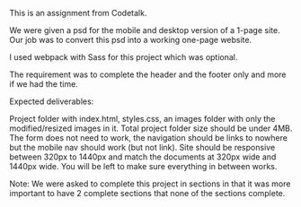 This is an assignment from Codetalk.

We were given a psd for the mobile and desktop version of a 1-page site. Our job was to convert this psd into a working one-page website. 

I used webpack with Sass for this project which was optional.

The requirement was to complete the header and the footer only and more if we had the time.

Expected deliverables:

Project folder with index.html, styles.css, an images folder with only the modified/resized images in it. Total project folder size should be under 4MB.
The form does not need to work, the navigation should be links to nowhere but the mobile nav should work (but not link). Site should be responsive between 320px to 1440px and match the documents at 320px wide and 1440px wide. You will be left to make sure everything in between works. 

Note: We were asked to complete this project in sections in that it was more important to have 2 complete sections that none of the sections complete. 

